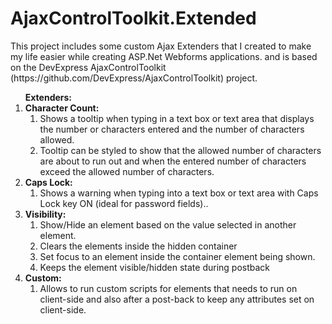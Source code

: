 # AjaxControlToolkit.Extended
<p>This project includes some custom Ajax Extenders that I created to make my life easier while creating ASP.Net Webforms applications.  and is based on the DevExpress AjaxControlToolkit (https://github.com/DevExpress/AjaxControlToolkit) project.</p>

<ol>
<b>Extenders:</b>
<li><b>Character Count:</b>
<ol>
<li>Shows a tooltip when typing in a text box or text area that displays the number or characters entered and the number of characters allowed.</li>
<li>Tooltip can be styled to show that the allowed number of characters are about to run out and when the entered number of characters exceed the allowed number of characters.</li>
</ol></li>
<li><b>Caps Lock:</b>
<ol><li>Shows a warning when typing into a text box or text area with Caps Lock key ON (ideal for password fields)..</li></ol></li>
<li><b>Visibility:</b> <ol><li>Show/Hide an element based on the value selected in another element.</li><li>Clears the elements inside the hidden container</li><li>Set focus to an element inside the container element being shown.</li><li>Keeps the element visible/hidden state during postback</li></ol></li>
<li><b>Custom:</b><ol><li>Allows to run custom scripts for elements that needs to run on client-side and also after a post-back to keep any attributes set on client-side.</li></ol></li>
</ol>
